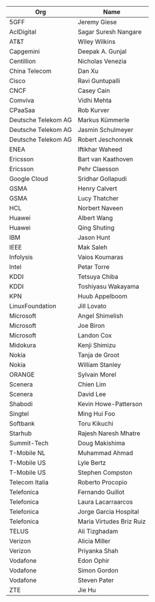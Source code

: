 | Org                    | Name                                                |
| -----------------------| ----------------------------------------------------|
| 5GFF	| Jeremy Giese |
| AclDigital | Sagar Suresh Nangare |
| AT&T	| Wiley Wilkins |
| Capgemini	| Deepak A. Gunjal |
| Centillion | Nicholas Venezia |
| China Telecom | Dan Xu |
| Cisco | Ravi Guntupalli |
| CNCF | Casey Cain |
| Comviva | Vidhi Mehta |
| CPaaSaa | Rob Kurver |
| Deutsche Telekom AG	| Markus Kümmerle |
| Deutsche Telekom AG	| Jasmin Schulmeyer |
| Deutsche Telekom AG	| Robert Jeschonnek |
| ENEA | Iftikhar Waheed |
| Ericsson	| Bart van Kaathoven |
| Ericsson	| Pehr Claesson |
| Google Cloud	| Sridhar Gollapudi |
| GSMA	| Henry Calvert |
| GSMA	| Lucy Thatcher |
| HCL | Norbert Naveen |
| Huawei	| Albert Wang |
| Huawei	| Qing Shuting |
| IBM	| Jason Hunt |
| IEEE | Mak Saleh |
| Infolysis | Vaios Koumaras |
| Intel	| Petar Torre |
| KDDI | Tetsuya Chiba |
| KDDI	| Toshiyasu Wakayama |
| KPN | Huub Appelboom |
| LinuxFoundation | Jill Lovato |
| Microsoft | Angel Shimelish |
| Microsoft	| Joe Biron |
| Microsoft	| Landon Cox |
| Midokura	| Kenji Shimizu |
| Nokia	| Tanja de Groot |
| Nokia	| William Stanley |
| ORANGE	| Sylvain Morel |
| Scenera	| Chien Lim |
| Scenera	| David Lee |
| Shabodi | Kevin Howe-Patterson |
| Singtel | Ming Hui Foo |
| Softbank | Toru Kikuchi |
| Starhub | Rajesh Naresh Mhatre |
| Summit-Tech | Doug Makishima |
| T-Mobile NL | Muhammad Ahmad  |
| T-Mobile US	| Lyle Bertz |
| T-Mobile US	| Stephen Compston |
| Telecom Italia	| Roberto Procopio |
| Telefonica | Fernando Guillot |
| Telefonica | Laura Lacarraarcos |
| Telefonica | Jorge Garcia Hospital |
| Telefonica	| Maria Virtudes Briz Ruiz |
| TELUS	| Ali Tizghadam |
| Verizon	| Alicia Miller |
| Verizon	| Priyanka Shah |
| Vodafone	| Edon Ophir |
| Vodafone	| Simon Gordon |
| Vodafone	| Steven Pater |
| ZTE | Jie Hu |
